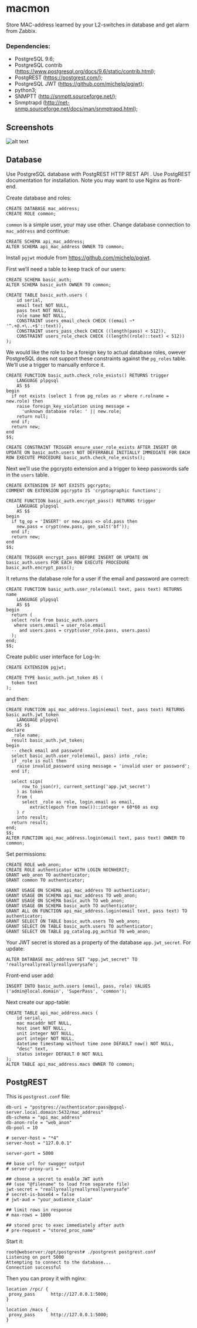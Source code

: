 # macmon
Store MAC-address learned by your L2-switches in database and get alarm from Zabbix.

### Dependencies:
 - PostgreSQL 9.6;
 - PostgreSQL contrib (https://www.postgresql.org/docs/9.6/static/contrib.html);
 - PostgREST (https://postgrest.com/);
 - PostgreSQL JWT (https://github.com/michelp/pgjwt);
 - python3;
 - SNMPTT (http://snmptt.sourceforge.net/);
 - Snmptrapd (http://net-snmp.sourceforge.net/docs/man/snmptrapd.html);

## Screenshots
![alt text](https://raw.githubusercontent.com/morfair/macmon/master/doc/mac_list.png)

## Database
Use PostgreSQL database with PostgREST HTTP REST API . Use PostgREST documentation for installation. Note you may want to use Nginx as front-end.

Create database and roles:
```
CREATE DATABASE mac_address;
CREATE ROLE common;
```
`common` is a simple user, your may use other. Change database connection to `mac_address`  and continue:
```
CREATE SCHEMA api_mac_address;
ALTER SCHEMA api_mac_address OWNER TO common;
```

Install `pgjwt` module from https://github.com/michelp/pgjwt.

First we’ll need a table to keep track of our users:
```
CREATE SCHEMA basic_auth;
ALTER SCHEMA basic_auth OWNER TO common;

CREATE TABLE basic_auth.users (
    id serial,
    email text NOT NULL,
    pass text NOT NULL,
    role name NOT NULL,
    CONSTRAINT users_email_check CHECK ((email ~* '^.+@.+\..+$'::text)),
    CONSTRAINT users_pass_check CHECK ((length(pass) < 512)),
    CONSTRAINT users_role_check CHECK ((length((role)::text) < 512))
);
```
We would like the role to be a foreign key to actual database roles, owever PostgreSQL does not support these constraints against the `pg_roles` table. We’ll use a trigger to manually enforce it.
```
CREATE FUNCTION basic_auth.check_role_exists() RETURNS trigger
    LANGUAGE plpgsql
    AS $$
begin
  if not exists (select 1 from pg_roles as r where r.rolname = new.role) then
    raise foreign_key_violation using message =
      'unknown database role: ' || new.role;
    return null;
  end if;
  return new;
end
$$;

CREATE CONSTRAINT TRIGGER ensure_user_role_exists AFTER INSERT OR UPDATE ON basic_auth.users NOT DEFERRABLE INITIALLY IMMEDIATE FOR EACH ROW EXECUTE PROCEDURE basic_auth.check_role_exists();
```
Next we’ll use the pgcrypto extension and a trigger to keep passwords safe in the `users` table.
```
CREATE EXTENSION IF NOT EXISTS pgcrypto;
COMMENT ON EXTENSION pgcrypto IS 'cryptographic functions';

CREATE FUNCTION basic_auth.encrypt_pass() RETURNS trigger
    LANGUAGE plpgsql
    AS $$
begin
  if tg_op = 'INSERT' or new.pass <> old.pass then
    new.pass = crypt(new.pass, gen_salt('bf'));
  end if;
  return new;
end
$$;

CREATE TRIGGER encrypt_pass BEFORE INSERT OR UPDATE ON basic_auth.users FOR EACH ROW EXECUTE PROCEDURE basic_auth.encrypt_pass();
```
It returns the database role for a user if the email and password are correct:
```
CREATE FUNCTION basic_auth.user_role(email text, pass text) RETURNS name
    LANGUAGE plpgsql
    AS $$
begin
  return (
  select role from basic_auth.users
   where users.email = user_role.email
     and users.pass = crypt(user_role.pass, users.pass)
  );
end;
$$;
```
Create public user interface for Log-In:
```
CREATE EXTENSION pgjwt;
```
```
CREATE TYPE basic_auth.jwt_token AS (
  token text
);
```
and then:
```
CREATE FUNCTION api_mac_address.login(email text, pass text) RETURNS basic_auth.jwt_token
    LANGUAGE plpgsql
    AS $$
declare
  _role name;
  result basic_auth.jwt_token;
begin
  -- check email and password
  select basic_auth.user_role(email, pass) into _role;
  if _role is null then
    raise invalid_password using message = 'invalid user or password';
  end if;

  select sign(
      row_to_json(r), current_setting('app.jwt_secret')
    ) as token
    from (
      select _role as role, login.email as email,
         extract(epoch from now())::integer + 60*60 as exp
    ) r
    into result;
  return result;
end;
$$;
ALTER FUNCTION api_mac_address.login(email text, pass text) OWNER TO common;
```
Set permissions:
```
CREATE ROLE web_anon;
CREATE ROLE authenticator WITH LOGIN NOINHERIT;
GRANT web_anon TO authenticator;
GRANT common TO authenticator;

GRANT USAGE ON SCHEMA api_mac_address TO authenticator;
GRANT USAGE ON SCHEMA api_mac_address TO web_anon;
GRANT USAGE ON SCHEMA basic_auth TO web_anon;
GRANT USAGE ON SCHEMA basic_auth TO authenticator;
GRANT ALL ON FUNCTION api_mac_address.login(email text, pass text) TO authenticator;
GRANT SELECT ON TABLE basic_auth.users TO web_anon;
GRANT SELECT ON TABLE basic_auth.users TO authenticator;
GRANT SELECT ON TABLE pg_catalog.pg_authid TO web_anon;
```

Your JWT secret is stored as a property of the database `app.jwt_secret`. For update:
```
ALTER DATABASE mac_address SET "app.jwt_secret" TO 'reallyreallyreallyreallyverysafe';
```

Front-end user add:
```
INSERT INTO basic_auth.users (email, pass, role) VALUES ('admin@local.domain', 'SuperPass', 'common');
```

Next create our app-table:
```
CREATE TABLE api_mac_address.macs (
    id serial,
    mac macaddr NOT NULL,
    host inet NOT NULL,
    unit integer NOT NULL,
    port integer NOT NULL,
    datetime timestamp without time zone DEFAULT now() NOT NULL,
    "desc" text,
    status integer DEFAULT 0 NOT NULL
);
ALTER TABLE api_mac_address.macs OWNER TO common;
```
## PostgREST
This is `postgrest.conf` file:
```
db-uri = "postgres://authenticator:pass@pgsql-server.local.domain:5432/mac_address"
db-schema = "api_mac_address"
db-anon-role = "web_anon"
db-pool = 10

# server-host = "*4"
server-host = "127.0.0.1"

server-port = 5000

## base url for swagger output
# server-proxy-uri = ""

## choose a secret to enable JWT auth
## (use "@filename" to load from separate file)
jwt-secret = "reallyreallyreallyreallyverysafe"
# secret-is-base64 = false
# jwt-aud = "your_audience_claim"

## limit rows in response
# max-rows = 1000

## stored proc to exec immediately after auth
# pre-request = "stored_proc_name"
```
Start it:
```
root@webserver:/opt/postgrest# ./postgrest postgrest.conf 
Listening on port 5000
Attempting to connect to the database...
Connection successful

```
Then you can proxy it with nginx:
```
location /rpc/ {
 proxy_pass      http://127.0.0.1:5000;
}

location /macs {
 proxy_pass      http://127.0.0.1:5000;
}
```

